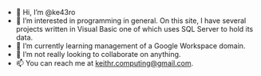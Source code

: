 - 👋 Hi, I’m @ke43ro
- 👀 I’m interested in programming in general. On this site, I have several projects written in Visual Basic one of which uses SQL Server to hold its data.
- 🌱 I’m currently learning management of a Google Workspace domain.
- 💞️ I’m not really looking to collaborate on anything.
- 📫 You can reach me at keithr.computing@gmail.com.

<!---
ke43ro/ke43ro is a ✨ special ✨ repository because its `README.md` (this file) appears on your GitHub profile.
You can click the Preview link to take a look at your changes.
--->
